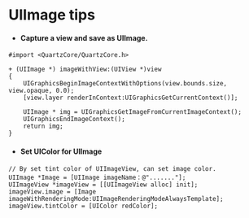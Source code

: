 # UIImage tips


 - #### **Capture a view and save as UIImage.**

```
#import <QuartzCore/QuartzCore.h>

+ (UIImage *) imageWithView:(UIView *)view
{
    UIGraphicsBeginImageContextWithOptions(view.bounds.size, view.opaque, 0.0);
    [view.layer renderInContext:UIGraphicsGetCurrentContext()];

    UIImage * img = UIGraphicsGetImageFromCurrentImageContext();
    UIGraphicsEndImageContext();
    return img;
}
```

- #### **Set UIColor for UIImage**

```
// By set tint color of UIImageView, can set image color. 
UIImage *Image = [UIImage imageName：@"......."];
UIImageView *imageView = [[UIImageView alloc] init];
imageView.image = [Image imageWithRenderingMode:UIImageRenderingModeAlwaysTemplate];    
imageView.tintColor = [UIColor redColor];

```